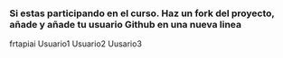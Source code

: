### Si estas participando en el curso. Haz un fork del proyecto, añade  y añade tu usuario Github en una nueva linea

frtapiai
Usuario1
Usuario2
Uusario3